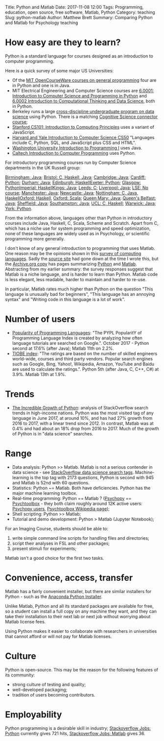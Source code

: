 Title: Python and Matlab
Date: 2017-11-08 12:00
Tags: Programming, education, open source, free software, Matlab, Python
Category: teaching
Slug: python-matlab
Author: Matthew Brett
Summary: Comparing Python and Matlab for Psychology teaching

# How easy are they to learn?

Python is a standard language for courses designed as an introduction to
computer programming.

Here is a quick survey of some major US Universities:

* Of the [MIT OpenCourseWare courses on general
  programming](https://ocw.mit.edu/courses/intro-programming/#general) four
  are in Python and one is in Java.
* MIT Electrical Engineering and Computer Science courses are [6.0001:
  Introduction to Computer Science and Programming in
  Python](https://www.eecs.mit.edu/academics-admissions/academic-information/subject-updates-ft-2014/60001)
  and [6.0002 Introduction to Computational Thinking and Data
  Science](https://ocw.mit.edu/courses/electrical-engineering-and-computer-science/6-0002-introduction-to-computational-thinking-and-data-science-fall-2016),
  both in Python.
* Berkeley runs a large [cross-discipline undergraduate program on data
  science](http://data8.org) using Python.  There is a matching [Cognitive
  Science connector course]( http://data8.org/cognitive-science-connector);
* [Stanford CS101: Introduction to Computing
  Principles](http://web.stanford.edu/class/cs101) uses a variant of
  JavaScript.
* [Harvard and Yale Introduction to Computer Science
  CS50](https://docs.cs50.net/2017/fall/syllabus/cs50.html) "Languages include
  C, Python, SQL, and JavaScript plus CSS and HTML".
* [Washington University Introduction to Programming
  I](https://courses.cs.washington.edu/courses/cse142) uses Java.
* [Caltech Introduction to Computer
  Programming](http://cms.caltech.edu/academics/course_desc#cs) uses Python.

For introductory programming courses run by Computer Science departments in
the UK Russell group:

[Birmingham:
Java](https://www.birmingham.ac.uk/undergraduate/courses/computer-science/computer-science.aspx);
[Bristol: C, Haskell,
Java](http://www.bristol.ac.uk/unit-programme-catalogue/RouteStructure.jsa?byCohort=N&ayrCode=18%2F19&programmeCode=4COSC006U);
[Cambridge:
Java](https://www.undergraduate.study.cam.ac.uk/courses/computer-science);
[Cardiff:
Python](https://www.cardiff.ac.uk/study/undergraduate/courses/2018/computer-science-bsc);
[Durham:
Java](https://www.dur.ac.uk/faculty.handbook/module_description/?year=2017&module_code=COMP1011);
[Edinburgh:
Haskell](http://www.drps.ed.ac.uk/17-18/dpt/cxinfr08013.htm)[Exeter:
Python](https://www.exeter.ac.uk/undergraduate/degrees/computerscience/comsci/#Programme-structure);
[Glasgow:
Python](https://www.gla.ac.uk/undergraduate/degrees/computingscience)[Imperial:
Haskell](http://www.imperial.ac.uk/computing/current-students/courses/120_1/)[Kings:
Java](https://www.kcl.ac.uk/nms/depts/informatics/study/current/handbook/Progs/Modules/4CCS1PPA.aspx);
[Leeds:
C](http://lib5.leeds.ac.uk/rlists/broker/?bbModuleId=201718_32439_COMP1711&bbListId=_5264080_1);
[Liverpool: Java](http://readinglists.liverpool.ac.uk/modules/comp101.html);
[LSE: No course](http://www.lse.ac.uk/study-at-lse/Undergraduate);
[Manchester:
Java](http://www.manchester.ac.uk/study/undergraduate/courses/2018/00560/bsc-computer-science/course-details/#course-profile);
[Newcastle:
Java](https://eu01.alma.exlibrisgroup.com/leganto/readinglist/searchlists/3360129130002411);
[Nottingham: C, Java,
Haskell](http://readinglists.nottingham.ac.uk/lists/874C6774-DEBE-E92D-E806-41E591A49A30.html)[Oxford:
Haskell](http://www.cs.ox.ac.uk/admissions/undergraduate/courses/computer_science_core_1.html#Functional_Programming),
[Oxford:
Scala](https://www.cs.ox.ac.uk/teaching/courses/2017-2018/imperativeprogramming1/index.html);
[Queen Mary:
Java](http://www.eecs.qmul.ac.uk/undergraduates/programme/view/38); [Queen's
Belfast: Java](https://github.com/thomaspickup/qub-yr1-java); [Sheffield:
Java](https://www.sheffield.ac.uk/prospectus/courseDetails.do?id=G4022018);
[Southampton:
Java](https://www.southampton.ac.uk/courses/modules/comp1202.page#_ga=2.46435175.1162187456.1510165927-1517032892.1510165927);
[UCL: C,
Haskell](http://readinglists.ucl.ac.uk/lists/15F03E6E-6D5F-7073-B7C6-BBF5C86E83C5.html);
[Warwick:
Java](https://www2.warwick.ac.uk/fac/sci/dcs/teaching/modules/cs118/); [York:
Python](https://www.york.ac.uk/students/studying/manage/programmes/module-catalogue/module/COM00007C/2017-18).

From the information above, languages other than Python in introductory
courses include Java, Haskell, C, Scala, Scheme and Scratch.  Apart from C,
which has a niche use for system programming and speed optimization, none of
these languages are widely used as in Psychology, or scientific programming
more generally.

I don't know of any general introduction to programming that uses Matlab. One
reason may be the opinions shown in this [survey of computing
languages](https://plus.google.com/u/0/+MatthewBrett/posts/HAsy7HWMyc5).
Sadly the [source site](http://hammerprinciple.com/therighttool) had gone down
at the time I wrote this, but the [Archive.org
copy](https://web.archive.org/web/20170204183750/hammerprinciple.com/therighttool)
has pages summarizing
[Python](https://web.archive.org/web/20170205052954/http://www.hammerprinciple.com:80/therighttool/items/python)
and
[Matlab](https://web.archive.org/web/20170205074106/http://www.hammerprinciple.com:80/therighttool/items/matlab).
Abstracting from my earlier summary: the survey responses suggest that Matlab
is a niche language, and is harder to learn than Python.  Matlab code is less
elegant, less readable, harder to maintain and harder to re-use.

In particular, Matlab rates much higher than Python on the question "This
language is unusually bad for beginners", "This language has an annoying
syntax" and "Writing code in this language is a lot of work".

# Number of users

* [Popularity of Programming Languages](http://pypl.github.io/PYPL.html): "The
  PYPL PopularitY of Programming Language Index is created by analyzing how
  often language tutorials are searched on Google.".  October 2017 - Python
  second at 17.6% (after Java); Matlab 11th on 2.2%.
* [TIOBE index](https://www.tiobe.com/tiobe-index): "The ratings are based on
  the number of skilled engineers world-wide, courses and third party vendors.
  Popular search engines such as Google, Bing, Yahoo!, Wikipedia, Amazon,
  YouTube and Baidu are used to calculate the ratings.".  Python 5th (after
  Java, C, C++, C#) at 3.9%.  Matlab 13th at 1.9%.

# Trends

* [The Incredible Growth of
  Python](https://stackoverflow.blog/2017/09/06/incredible-growth-python):
  analysis of StackOverflow search trends in high-income nations.  Python was
  the most visited tag of any language in June 2017, at around 10%, and has
  had 27% growth from 2016 to 2017, with a linear trend since 2012.  In
  contrast, Matlab was at 0.4% and had about an 18% drop from 2016 to 2017.
  Much of the growth of Python is in "data science" searches.

# Range

* Data analysis: Python >> Matlab.  Matlab is not a serious contender in data
  science - see [StackOverflow data science search
  tags](https://datascience.stackexchange.com/tags).  Machine-learning is the
  top tag with 2173 questions, Python is second with 945 and Matlab is 52nd
  with 60 questions.
* Statistics: Python ~= Matlab.  Both have deficiencies.  Python has the major
  machine learning toolbox.
* Real-time programming: Python == Matlab ?
  ([Psychopy](http://www.psychopy.org/) ==
  [Psychtoolbox](http://psychtoolbox.org/) - they both claim roughly around
  12K active users: [Psychopy users](http://www.psychopy.org/usage.php),
  [Psychtoolbox Wikipedia
  page](https://en.wikipedia.org/wiki/Psychtoolbox_for_MATLAB));
* Shell scripting: Python >> Matlab;
* Tutorial and demo development: Python > Matlab (Jupyter Notebook);

For an Imaging Course, students should be able to:

1. write simple command line scripts for handling files and directories;
2. script their analyses in FSL and other packages;
3. present stimuli for experiments;

Matlab isn't a good choice for the first two tasks.

# Convenience, access, transfer

Matlab has a fairly convenient installer, but there are similar installers for
Python - such as the [Anaconda Python Installer](https://anaconda.org).

Unlike Matlab, Python and all its standard packages are available for free, so
a student can install a full copy on any machine they want, and they can take
their installation to their next lab or next job without worrying about Matlab
license fees.

Using Python makes it easier to collaborate with researchers in universities
that cannot afford or will not pay for Matlab licenses.

# Culture

Python is open-source.  This may be the reason for the following features of
its community:

* strong culture of testing and quality;
* well-developed packaging;
* tradition of users becoming contributors.

# Employability

Python programming is a desirable skill in industry; [Stackoverflow Jobs:
Python](https://stackoverflow.com/jobs?sort=i&q=Python) currently gives 721
hits, [Stackoverflow Jobs:
Matlab](https://stackoverflow.com/jobs?sort=i&q=Matlab) gives 36.
